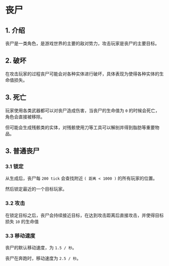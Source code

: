 # 丧尸

## 1. 介绍

丧尸是一类角色，是游戏世界的主要的敌对势力，攻击玩家是丧尸的主要目标。

## 2. 破坏

在攻击玩家的过程丧尸可能会对各种实体进行破坏，具体表现为使得各种实体的生命值损失。

## 3. 死亡

玩家使用各类武器都可以对丧尸造成伤害，当丧尸的生命值为 `0` 的时候会死亡，角色会直接被移除。

但可能会生成残骸类的实体，对残骸使用刀等工具可以解剖并得到脂肪等重要物品。

## 3. 普通丧尸

### 3.1 锁定

从生成后，丧尸每 `200 tick` 会查找附近 `( 距离 < 1000 )` 的所有玩家的位置。

然后锁定最近的一个目标玩家。

### 3.2 攻击

在锁定目标之后，丧尸会持续接近目标，在达到攻击距离后直接攻击，并使得目标损失 `10` 的生命值

### 3.3 移动速度

丧尸的默认移动速度，为 `1.5 / 秒`。

丧尸在奔跑时，移动速度为 `2.5 / 秒`。

